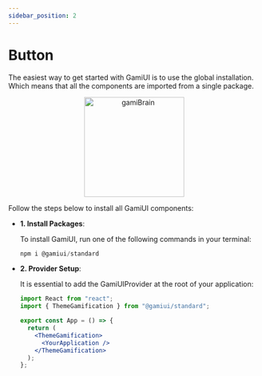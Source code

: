 ```yaml
---
sidebar_position: 2
---
```


# Button

The easiest way to get started with GamiUI is to use the global installation. Which means that all the components are imported from a single package.

<div align="center">
<img src="https://i.pinimg.com/550x/1b/31/7c/1b317c42cff3e28a2b5ebc05f1f0daa4.jpg" alt="gamiBrain" width="200"/>
</div>

Follow the steps below to install all GamiUI components:

- **1. Install Packages**:
  
  To install GamiUI, run one of the following commands in your terminal:
  <br/>
  ```js
  npm i @gamiui/standard
  ```

- **2. Provider Setup**:
  
  It is essential to add the GamiUIProvider at the root of your application:
  <br/>
  ```jsx
  import React from "react";
  import { ThemeGamification } from "@gamiui/standard";

  export const App = () => {
    return (
      <ThemeGamification> 
        <YourApplication />
      </ThemeGamification>
    );
  };
  ```
